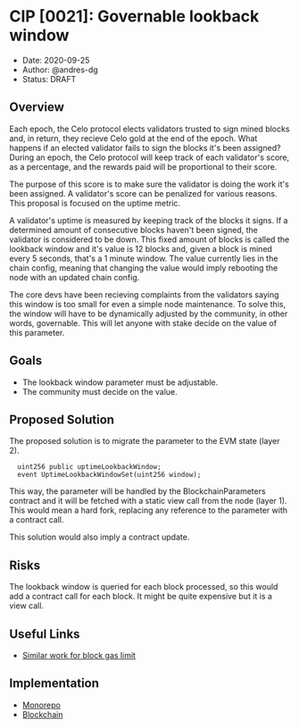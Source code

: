 # CIP [0021]: Governable lookback window

- Date: 2020-09-25
- Author: @andres-dg
- Status: DRAFT

## Overview

Each epoch, the Celo protocol elects validators trusted to sign mined blocks and, in return, they recieve Celo gold at the end of the epoch. What happens if an elected validator fails to sign the blocks it's been assigned? During an epoch, the Celo protocol will keep track of each validator's score, as a percentage, and the rewards paid will be proportional to their score.

The purpose of this score is to make sure the validator is doing the work it's been assigned. A validator's score can be penalized for various reasons. This proposal is focused on the uptime metric.

A validator's uptime is measured by keeping track of the blocks it signs. If a determined amount of consecutive blocks haven't been signed, the validator is considered to be down. This fixed amount of blocks is called the lookback window and it's value is 12 blocks and, given a block is mined every 5 seconds, that's a 1 minute window. The value currently lies in the chain config, meaning that changing the value would imply rebooting the node with an updated chain config.

The core devs have been recieving complaints from the validators saying this window is too small for even a simple node maintenance. To solve this, the window will have to be dynamically adjusted by the community, in other words, governable. This will let anyone with stake decide on the value of this parameter.

## Goals

- The lookback window parameter must be adjustable.
- The community must decide on the value.

## Proposed Solution

The proposed solution is to migrate the parameter to the EVM state (layer 2).

```solidity
  uint256 public uptimeLookbackWindow;
  event UptimeLookbackWindowSet(uint256 window);
```

This way, the parameter will be handled by the BlockchainParameters contract and it will be fetched with a static view call from the node (layer 1). This would mean a hard fork, replacing any reference to the parameter with a contract call.

This solution would also imply a contract update.

## Risks

The lookback window is queried for each block processed, so this would add a contract call for each block. It might be quite expensive but it is a view call.

## Useful Links

- [Similar work for block gas limit](https://github.com/celo-org/celo-monorepo/pull/1245/files)

## Implementation

- [Monorepo](https://github.com/celo-org/celo-monorepo/pull/4747)
- [Blockchain](https://github.com/celo-org/celo-blockchain/pull/1136)

